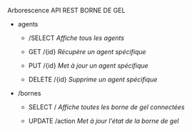 Arborescence API REST BORNE DE GEL

- agents
   - /SELECT  *Affiche tous les agents*

   - GET     /{id}      *Récupère un agent spécifique*
   - PUT     /{id}      *Met à jour un agent spécifique*

   - DELETE  /{id}      *Supprime un agent spécifique*



- /bornes
   - SELECT     /  *Affiche toutes les borne de gel connectées*

   - UPDATE   /action *Met à jour l'état de la borne de gel*

